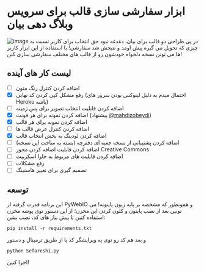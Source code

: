 # ابزار سفارشی سازی  قالب برای سرویس وبلاگ دهی بیان
![image](https://user-images.githubusercontent.com/73311467/155896390-6f0b538a-ba85-4eee-8c60-7218087eaec3.png)
در پی طراحی دو قالب برای بیان، دغدغه نبود حق انتخاب برای کاربر نسبت به چیزی که تحویل می گیره پیش اومد و نتیجش شد سفارشی! با استفاده از این ابزار کاربر ها می تونن نسخه دلخواه خودشون رو از قالب های مختلف سفارشی سازی کنن!
## لیست کار های آینده
- [ ] اضافه کردن کنترل رنگ متون
- [x] رفع مشکل کپی کردن کد نهایی (احتمال میدم به دلیل لینوکس بودن سرور های Heroku باشه)
- [ ] اضافه کردن قابلیت انتخاب تصویر برای پس زمینه
- [x] اضافه کردن نمونه برای هر فونت (پیشنهاد [@mahdizobeydi](https://github.com/MahdiZobeydi))
- [x] اضافه کردن نمونه برای هر قالب
- [ ] اضافه کردن کنترل عرض قالب ها
- [x] اضافه کردن لودینگ به بخش انتخاب قالب
- [ ] اضافه کردن پشتیبانی از نسخه جعبه ای دفترچه (بسته به ساخت این نسخه)
- [ ] اضافه کردن قابلیت اضافه کردن مجوز Creative Commons
- [ ] اضافه کردن قابلیت های مربوط به جاوا اسکریپت
- [ ] رفع مشکلات
- [ ] تصمیم گیری برای تغییر هاستینگ
## توسعه
این برنامه قدرت گرفته از PyWebIO و همونطور که مشخصه بر پایه زبون پایتونه! می تونین بعد از نصب پایتون و کلون کردن این مخزن؛ از این دستور توی پوشه مخزن استفاده کنین تا پیش نیاز های کد، نصب بشن:

`pip install -r requirements.txt`

و بعد هم کد رو توی یه ویرایشگر کد یا از طریق ترمینال و دستور

`python Sefareshi.py`

اجرا کنین!
